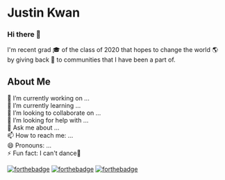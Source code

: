# Justin Kwan
### Hi there 👋
I'm recent grad 🎓 of the class of 2020 that hopes to change the world 🌎 by giving back 👐 to communities that I have been a part of.
<!--
**justinkwan20/justinkwan20** is a ✨ _special_ ✨ repository because its `README.md` (this file) appears on your GitHub profile.

Here are some ideas to get you started:
-->
## About Me
🔭 I’m currently working on ... <br>
🌱 I’m currently learning ... <br>
👯 I’m looking to collaborate on ... <br>
🤔 I’m looking for help with ... <br>
💬 Ask me about ... <br>
📫 How to reach me: ... <br>
😄 Pronouns: ... <br>
⚡ Fun fact: I can't dance🕺 <br>

[![forthebadge](https://forthebadge.com/images/badges/built-with-love.svg)](https://forthebadge.com)
[![forthebadge](https://forthebadge.com/images/badges/powered-by-water.svg)](https://forthebadge.com)
[![forthebadge](https://forthebadge.com/images/badges/powered-by-oxygen.svg)](https://forthebadge.com)

